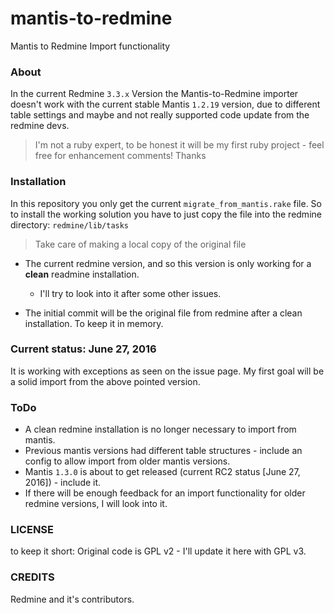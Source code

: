 # mantis-to-redmine
Mantis to Redmine Import functionality

### About

In the current Redmine `3.3.x` Version the Mantis-to-Redmine importer doesn't work with the current stable Mantis `1.2.19` version, due to different table settings and maybe and not really supported code update from the redmine devs.

> I'm not a ruby expert, to be honest it will be my first ruby project - feel free for enhancement comments! Thanks

### Installation

In this repository you only get the current `migrate_from_mantis.rake` file. So to install the working solution you have to just copy the file into the redmine directory: `redmine/lib/tasks`
> Take care of making a local copy of the original file

- The current redmine version, and so this version is only working for a **clean** readmine installation.
	- I'll try to look into it after some other issues.

- The initial commit will be the original file from redmine after a clean installation. To keep it in memory.

### Current status: June 27, 2016

It is working with exceptions as seen on the issue page.
My first goal will be a solid import from the above pointed version.


### ToDo

- A clean redmine installation is no longer necessary to import from mantis.
- Previous mantis versions had different table structures - include an config to allow import from older mantis versions.
- Mantis `1.3.0` is about to get released (current RC2 status [June 27, 2016]) - include it.
- If there will be enough feedback for an import functionality for older redmine versions, I will look into it.

### LICENSE

to keep it short: Original code is GPL v2 - I'll update it here with GPL v3.

### CREDITS

Redmine and it's contributors.
